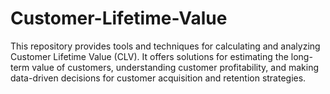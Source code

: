 # Customer-Lifetime-Value
This repository provides tools and techniques for calculating and analyzing Customer Lifetime Value (CLV). It offers solutions for estimating the long-term value of customers, understanding customer profitability, and making data-driven decisions for customer acquisition and retention strategies.
